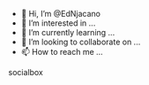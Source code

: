 - 👋 Hi, I’m @EdNjacano
- 👀 I’m interested in ...
- 🌱 I’m currently learning ...
- 💞️ I’m looking to collaborate on ...
- 📫 How to reach me ...

<!---
EdNjacano/EdNjacano is a ✨ special ✨ repository because its `README.md` (this file) appears on your GitHub profile.
You can click the Preview link to take a look at your changes.
--->socialbox

